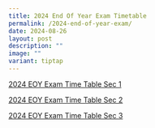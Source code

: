 ```yaml
---
title: 2024 End Of Year Exam Timetable
permalink: /2024-end-of-year-exam/
date: 2024-08-26
layout: post
description: ""
image: ""
variant: tiptap
---
```

<p><a href="/files/2024/2024_EOY_Exam_Time_Table_S1.pdf" rel="noopener nofollow" target="_blank">2024 EOY Exam Time Table Sec 1</a>
</p>
<p><a href="/files/2024_EOY_Exam_Time_Table_S2.pdf" rel="noopener nofollow" target="_blank">2024 EOY Exam Time Table Sec 2</a>
</p>
<p><a href="/files/2024_EOY_Exam_Time_Table_S3.pdf" rel="noopener nofollow" target="_blank">2024 EOY Exam Time Table Sec 3</a>
</p>